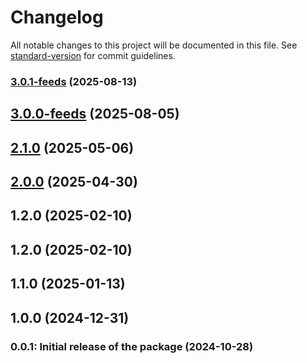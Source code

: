 # Changelog

All notable changes to this project will be documented in this file. See [standard-version](https://github.com/conventional-changelog/standard-version) for commit guidelines.

### [3.0.1-feeds](https://github.com/GetStream/getstream-go/compare/v3.0.0...v3.0.1-feeds) (2025-08-13)

## [3.0.0-feeds](https://github.com/GetStream/getstream-go/compare/v3.0.1-feeds...v3.0.0-feeds) (2025-08-05)

## [2.1.0](https://github.com/GetStream/getstream-go/compare/v1.2.0...v2.1.0) (2025-05-06)

## [2.0.0](https://github.com/GetStream/getstream-go/compare/v1.2.0...v2.0.0) (2025-04-30)

## 1.2.0 (2025-02-10)

## 1.2.0 (2025-02-10)

## 1.1.0 (2025-01-13)

## 1.0.0 (2024-12-31)

### 0.0.1: Initial release of the package (2024-10-28)

